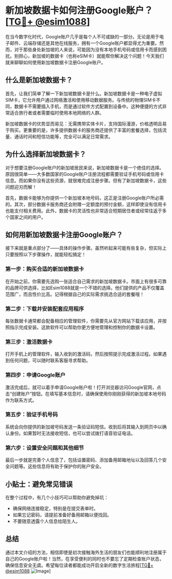 # 新加坡数据卡如何注册Google账户？[[TG💪+ @esim1088](https://t.me/s/esim1088)]

在当今数字化时代，Google账户几乎是每个人不可或缺的一部分。无论是用于电子邮件、云端存储还是其他在线服务，拥有一个Google账户都显得尤为重要。然而，对于那些身处新加坡的人来说，可能因为没有本地手机号码或信用卡而感到困扰。别担心，新加坡的数据卡（也称eSIM卡）就能帮你解决这个问题！今天我们就来聊聊如何使用新加坡数据卡注册Google账户。

## 什么是新加坡数据卡？

首先，让我们简单了解一下新加坡数据卡是什么。新加坡数据卡是一种电子虚拟SIM卡，它允许用户通过网络激活和使用移动数据服务。与传统的物理SIM卡不同，数据卡不需要插入手机，而是通过软件方式配置到设备中。这种便捷的方式非常适合旅行者或者需要临时使用本地网络的人群。

新加坡数据卡的优势显而易见：无需携带实体卡片，支持国际漫游，价格透明且易于购买。更重要的是，许多提供数据卡的服务商还提供了丰富的套餐选择，包括流量、通话时间和短信功能等，完全可以满足日常需求。

## 为什么选择新加坡数据卡？

对于想要注册Google账户的新加坡居民来说，新加坡数据卡是一个绝佳的选择。原因很简单——大多数国家的Google账户注册流程都需要验证手机号码或信用卡信息。而如果你没有这些资源，就很难完成注册步骤。但有了新加坡数据卡，这些问题迎刃而解！

首先，数据卡能够为你提供一个新加坡本地号码，这正是注册Google账户所必需的。其次，部分数据卡服务商还会附赠一定额度的预付金额，这样即使没有信用卡也能支付相关费用。此外，数据卡的灵活性也非常适合短期居住者或经常往返于多个国家之间的用户。

## 如何用新加坡数据卡注册Google账户？

接下来就是重点部分了——具体的操作步骤。虽然听起来可能有些复杂，但实际上只要按照以下步骤操作，就能轻松搞定！

### 第一步：购买合适的新加坡数据卡

在开始之前，你需要先选购一张适合自己需求的新加坡数据卡。市面上有很多可靠的品牌可供选择，比如Esim1088就是一个不错的选择。他们提供的产品不仅覆盖范围广，而且性价比高。记得根据自己的实际需求挑选合适的套餐哦！

### 第二步：下载并安装配套应用程序

每张数据卡通常都会配备相应的管理软件，你需要先从官方网站下载该应用，并按照指示完成安装。这款软件可以帮助你更方便地管理和控制你的数据卡设置。

### 第三步：激活数据卡

打开手机上的管理软件，输入收到的激活码，然后按照提示完成激活过程。如果遇到任何问题，可以随时联系客服寻求帮助。

### 第四步：申请Google账户

激活完成后，就可以着手申请Google账户啦！打开浏览器访问Google官网，点击“创建账户”按钮。在填写基本信息时，请确保使用你刚刚获得的新加坡本地号码作为联系方式。

### 第五步：验证手机号码

系统会向你提供的新加坡号码发送一条验证码短信。收到后将其输入到网页中以确认身份。如果暂时无法接收短信，也可以尝试拨打语音验证电话。

### 第六步：设置安全问题和其他细节

最后一步就是完善个人信息了，包括设置密码、添加备用邮箱地址以及回答几个安全问题等。这些信息将有助于保护你的账户安全。

## 小贴士：避免常见错误

在整个过程中，有几个小技巧可以帮助你避免掉坑：

- 确保网络连接稳定，特别是在提交表单时。
- 如果忘记密码，请提前准备好备用邮箱以便找回。
- 不要随意透露个人信息给陌生人。

## 总结

通过本文介绍的方法，相信即使是初次接触海外生活的朋友们也能顺利地注册属于自己的Google账户啦！当然，在享受便利的同时也不要忘了定期检查账户状态，确保信息安全无虞。希望每位读者都能成功开启全新的数字生活旅程[[TG💪+ @esim1088](https://t.me/s/esim1088) ![Image](https://i.postimg.cc/4NQfJmqS/Snipaste-2025-05-13-00-14-12.png)]